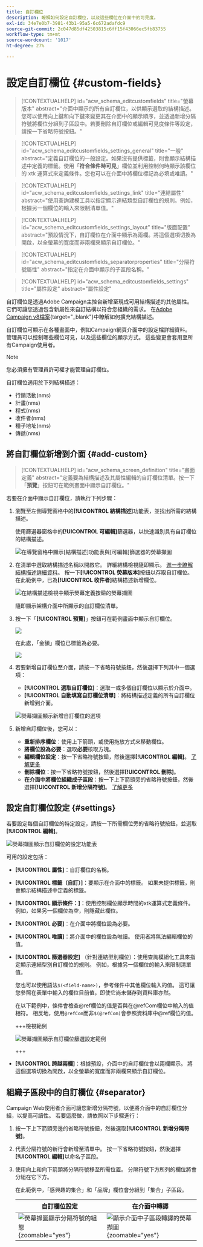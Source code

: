 ```yaml
---
title: 自訂欄位
description: 瞭解如何設定自訂欄位，以及這些欄位在介面中的可見度。
exl-id: 34e7e0b7-3981-43b1-95a5-6c672adafdc9
source-git-commit: 2c047d85df42503815c6ff15f43066ec5fb83755
workflow-type: tm+mt
source-wordcount: '1017'
ht-degree: 27%

---
```


# 設定自訂欄位 {#custom-fields}

>[!CONTEXTUALHELP]
>id="acw_schema_editcustomfields"
>title="螢幕版本"
>abstract="介面中顯示的所有自訂欄位，以供顯示選取的結構描述。您可以使用向上鍵和向下鍵來變更其在介面中的顯示順序，並透過新增分隔符號將欄位分組到子區段中。若要刪除自訂欄位或編輯可見度條件等設定，請按一下省略符號按鈕。"

>[!CONTEXTUALHELP]
>id="acw_schema_editcustomfields_settings_general"
>title="一般"
>abstract="定義自訂欄位的一般設定。如果沒有提供標籤，則會顯示結構描述中定義的標籤。使用「**符合條件時可見**」欄位並利用控制何時顯示該欄位的 xtk 運算式來定義條件。您也可以在介面中將欄位標記為必填或唯讀。"

>[!CONTEXTUALHELP]
>id="acw_schema_editcustomfields_settings_link"
>title="連結屬性"
>abstract="使用查詢建模工具以指定顯示連結類型自訂欄位的規則。例如，根據另一個欄位的輸入來限制清單值。"

>[!CONTEXTUALHELP]
>id="acw_schema_editcustomfields_settings_layout"
>title="版面配置"
>abstract="預設情況下，自訂欄位在介面中顯示為兩欄。將這個選項切換為開啟，以全螢幕的寬度而非兩欄來顯示自訂欄位。"

>[!CONTEXTUALHELP]
>id="acw_schema_editcustomfields_separatorproperties"
>title="分隔符號屬性"
>abstract="指定在介面中顯示的子區段名稱。"

<!-- NOT USED IN THE UI?-->

>[!CONTEXTUALHELP]
>id="acw_schema_editcustomfields_settings"
>title="屬性設定"
>abstract="屬性設定"

自訂欄位是透過Adobe Campaign主控台新增至現成可用結構描述的其他屬性。 它們可讓您透過包含新屬性來自訂結構以符合您組織的需求。 在[Adobe Campaign v8檔案](https://experienceleague.adobe.com/docs/campaign/campaign-v8/developer/shemas-forms/extend-schema.html?lang=zh-Hant){target="_blank"}中瞭解如何擴充結構描述。

自訂欄位可顯示在各種畫面中，例如Campaign網頁介面中的設定檔詳細資料。 管理員可以控制哪些欄位可見，以及這些欄位的顯示方式。 這些變更會套用至所有Campaign使用者。

>[!NOTE]
>
>您必須擁有管理員許可權才能管理自訂欄位。

自訂欄位適用於下列結構描述：

* 行銷活動(nms)
* 計畫(nms)
* 程式(nms)
* 收件者(nms)
* 種子地址(nms)
* 傳遞(nms)

## 將自訂欄位新增到介面 {#add-custom}

>[!CONTEXTUALHELP]
>id="acw_schema_screen_definition"
>title="畫面定義"
>abstract="定義要為結構描述及其屬性編輯的自訂欄位清單。按一下「**預覽**」按鈕可在範例畫面中顯示自訂欄位。"


若要在介面中顯示自訂欄位，請執行下列步驟：

1. 瀏覽至左側導覽窗格中的&#x200B;**[!UICONTROL 結構描述]**&#x200B;功能表，並找出所需的結構描述。

   使用篩選器窗格中的&#x200B;**[!UICONTROL 可編輯]**&#x200B;篩選器，以快速識別具有自訂欄位的結構描述。

   ![在導覽窗格中顯示[結構描述]功能表與[可編輯]篩選器的熒幕擷圖](assets/custom-fields-open.png)

1. 在清單中選取結構描述名稱以開啟它。 詳細結構檢視隨即顯示。 [進一步瞭解結構描述詳細資料](../administration/schemas.md)。 按一下&#x200B;**[!UICONTROL 熒幕版本]**&#x200B;按鈕以存取自訂欄位。 在此範例中，已為&#x200B;**[!UICONTROL 收件者]**&#x200B;結構描述新增欄位。

   ![在結構描述檢視中顯示熒幕定義按鈕的熒幕擷圖](assets/custom-fields-edit.png)

   隨即顯示架構介面中所顯示的自訂欄位清單。

1. 按一下「**[!UICONTROL 預覽]**」按鈕可在範例畫面中顯示自訂欄位。

   ![](assets/custom-fields-edit2.png)

   在此處，「金額」欄位已標籤為必要。

   ![](assets/custom-fields-edit3.png)

1. 若要新增自訂欄位至介面，請按一下省略符號按鈕，然後選擇下列其中一個選項：

   * **[!UICONTROL 選取自訂欄位]**：選取一或多個自訂欄位以顯示於介面中。
   * **[!UICONTROL 自動填寫自訂欄位清單]**：將結構描述定義的所有自訂欄位新增到介面。

   ![熒幕擷圖顯示新增自訂欄位的選項](assets/custom-fields-add.png)

1. 新增自訂欄位後，您可以：

   * **重新排序欄位**：使用上下箭頭，或使用拖放方式來移動欄位。
   * **將欄位設為必要**：選取&#x200B;**必要**&#x200B;核取方塊。
   * **編輯欄位設定**：按一下省略符號按鈕，然後選擇&#x200B;**[!UICONTROL 編輯]**。 [了解更多](#settings)
   * **刪除欄位**：按一下省略符號按鈕，然後選擇&#x200B;**[!UICONTROL 刪除]**。
   * **在介面中將欄位組織成子區段**：按一下上下箭頭旁的省略符號按鈕，然後選擇&#x200B;**[!UICONTROL 新增分隔符號]**。 [了解更多](#separator)

## 設定自訂欄位設定 {#settings}

若要設定每個自訂欄位的特定設定，請按一下所需欄位旁的省略符號按鈕，並選取&#x200B;**[!UICONTROL 編輯]**。

![熒幕擷圖顯示自訂欄位的設定功能表](assets/custom-fields-settings.png)

可用的設定包括：

* **[!UICONTROL 屬性]**：自訂欄位的名稱。
* **[!UICONTROL 標籤（自訂）]**：要顯示在介面中的標籤。 如果未提供標籤，則會顯示結構描述中定義的標籤。
* **[!UICONTROL 顯示條件：]**：使用控制欄位顯示時間的xtk運算式定義條件。 例如，如果另一個欄位為空，則隱藏此欄位。
* **[!UICONTROL 必要]**：在介面中將欄位設為必要。
* **[!UICONTROL 唯讀]**：將介面中的欄位設為唯讀。 使用者將無法編輯欄位的值。
* **[!UICONTROL 篩選器設定]** （針對連結型別欄位）：使用查詢模組化工具來指定顯示連結型別自訂欄位的規則。 例如，根據另一個欄位的輸入來限制清單值。

  您也可以使用語法`$(<field-name>)`，參考條件中其他欄位輸入的值。 這可讓您參照在表單中輸入的欄位目前值，即使它尚未儲存到資料庫亦然。

  在以下範例中，條件會檢查@ref欄位的值是否與在@refCom欄位中輸入的值相符。 相反地，使用`@refCom`而非`$(@refCom)`會參照資料庫中@ref欄位的值。

  +++檢視範例

  ![熒幕擷圖顯示自訂欄位篩選設定範例](assets/custom-fields-ref.png)

  +++

* **[!UICONTROL 跨越兩欄]**：根據預設，介面中的自訂欄位會以兩欄顯示。 將這個選項切換為開啟，以全螢幕的寬度而非兩欄來顯示自訂欄位。

## 組織子區段中的自訂欄位 {#separator}

Campaign Web使用者介面可讓您新增分隔符號，以便將介面中的自訂欄位分組，以提高可讀性。 若要這麼做，請依照以下步驟進行：

1. 按一下上下箭頭旁邊的省略符號按鈕，然後選取&#x200B;**[!UICONTROL 新增分隔符號]**。

1. 代表分隔符號的新行會新增至清單中。 按一下省略符號按鈕，然後選擇&#x200B;**[!UICONTROL 編輯]**&#x200B;以命名子區段。

1. 使用向上和向下箭頭將分隔符號移至所需位置。 分隔符號下方所列的欄位將會分組在它下方。

   在此範例中，「感興趣的集合」和「品牌」欄位會分組到「集合」子區段。

   | 自訂欄位設定 | 在介面中轉譯 |
   |  ---  |  ---  |
   | ![熒幕擷圖顯示分隔符號的組態](assets/custom-fields-separator.png){zoomable="yes"} | ![顯示介面中子區段轉譯的熒幕擷圖](assets/custom-fields-section.png){zoomable="yes"} |